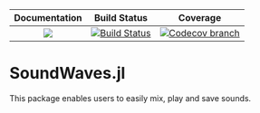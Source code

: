 | **Documentation** | **Build Status** | **Coverage** |
|:-----------------:|:--------------------:|:----------------:|
| [![][docs-latest-img]][docs-latest-url] | [![Build Status][build-img]][build-url] | [![Codecov branch][codecov-img]][codecov-url]

# SoundWaves.jl

This package enables users to easily mix, play and save sounds.

[build-img]: https://github.com/adow031/SoundWaves.jl/workflows/CI/badge.svg?branch=main
[build-url]: https://github.com/adow031/SoundWaves.jl/actions?query=workflow%3ACI

[codecov-img]: https://codecov.io/github/adow031/SoundWaves.jl/coverage.svg?branch=main
[codecov-url]: https://codecov.io/github/adow031/SoundWaves.jl?branch=main

[docs-latest-img]: https://img.shields.io/badge/docs-latest-blue.svg
[docs-latest-url]: https://adow031.github.io/SoundWaves.jl
